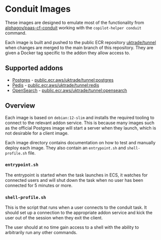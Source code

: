 # Conduit Images

These images are designed to emulate most of the functionality from
[alphagov/paas-cf-conduit](https://github.com/alphagov/paas-cf-conduit)
working with the `copilot-helper conduit` command.

Each image is built and pushed to the public ECR repository
[uktrade/tunnel](https://gallery.ecr.aws/uktrade/tunnel) when changes
are merged to the main branch of this repository. They are given a
Docker tag specific to the addon they allow access to.

## Supported addons

- [Postgres](./postgres) - [public.ecr.aws/uktrade/tunnel:postgres](https://gallery.ecr.aws/uktrade/tunnel)
- [Pedis](./redis) - [public.ecr.aws/uktrade/tunnel:redis](https://gallery.ecr.aws/uktrade/tunnel)
- [OpenSearch](./opensearch) - [public.ecr.aws/uktrade/tunnel:opensearch](https://gallery.ecr.aws/uktrade/tunnel)

## Overview

Each image is based on `debian:12-slim` and installs the required tooling to
connect to the relevant addon service. This is because many images such as
the official Postgres image will start a server when they launch, which is
not desirable for a client image.

Each image directory contains documentation on how to test and manually deploy
each image. They also contain an `entrypoint.sh` and `shell-profile.sh` file.

### `entrypoint.sh`

The entrypoint is started when the task launches in ECS, it watches for
connected users and will shut down the task when no user has been connected
for 5 minutes or more.

### `shell-profile.sh`

This is the script that runs when a user connects to the conduit task.
It should set up a connection to the appropriate addon service and kick
the user out of the session when they exit the client.

The user should at no time gain access to a shell with the ability to
arbitrarily run any other commands.
